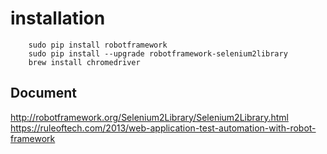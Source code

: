 # installation

```
    sudo pip install robotframework
    sudo pip install --upgrade robotframework-selenium2library
    brew install chromedriver
```

## Document

http://robotframework.org/Selenium2Library/Selenium2Library.html
https://ruleoftech.com/2013/web-application-test-automation-with-robot-framework